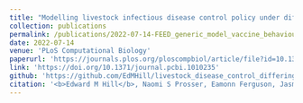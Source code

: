 ```yaml
---
title: "Modelling livestock infectious disease control policy under differing social perspectives on vaccination behaviour"
collection: publications
permalink: /publications/2022-07-14-FEED_generic_model_vaccine_behaviour
date: 2022-07-14
venue: 'PLoS Computational Biology'
paperurl: 'https://journals.plos.org/ploscompbiol/article/file?id=10.1371/journal.pcbi.1010235&type=printable'
link: 'https://doi.org/10.1371/journal.pcbi.1010235'
github: 'https://github.com/EdMHill/livestock_disease_control_differing_social_perspectives'
citation: '<b>Edward M Hill</b>, Naomi S Prosser, Eamonn Ferguson, Jasmeet Kaler,  Martin J Green, Matt J Keeling, Michael J Tildesley. (2022). &quot;Modelling livestock infectious disease control policy under differing social perspectives on vaccination behaviour.&quot; <i>PLoS Computational Biology</i>. <b>18</b>(7): e1010235. doi:10.1371/journal.pcbi.1010235.'
---
```

